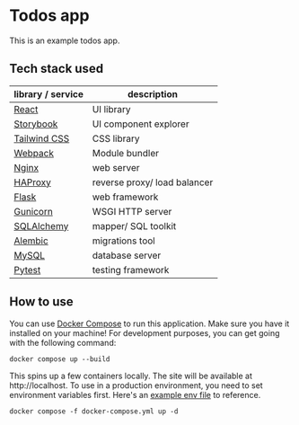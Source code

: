 # Todos app

This is an example todos app.

## Tech stack used

| library / service                                           | description                  |
| ----------------------------------------------------------- | ---------------------------- |
| [React](https://github.com/facebook/react)                  | UI library                   |
| [Storybook](https://github.com/storybookjs/storybook)       | UI component explorer        |
| [Tailwind CSS](https://github.com/tailwindlabs/tailwindcss) | CSS library                  |
| [Webpack](https://github.com/webpack/webpack)               | Module bundler               |
| [Nginx](https://github.com/nginx/nginx)                     | web server                   |
| [HAProxy](https://github.com/haproxy/haproxy)               | reverse proxy/ load balancer |
| [Flask](https://github.com/pallets/flask)                   | web framework                |
| [Gunicorn](https://github.com/benoitc/gunicorn)             | WSGI HTTP server             |
| [SQLAlchemy](https://github.com/sqlalchemy/sqlalchemy)      | mapper/ SQL toolkit          |
| [Alembic](https://github.com/sqlalchemy/alembic)            | migrations tool              |
| [MySQL](https://github.com/mysql/mysql-server)              | database server              |
| [Pytest](https://github.com/pytest-dev/pytest)              | testing framework            |

## How to use

You can use [Docker Compose](https://github.com/docker/compose) to run this application.
Make sure you have it installed on your machine! For development purposes, you can get
going with the following command:

```text
docker compose up --build
```

This spins up a few containers locally. The site will be available at
http://localhost. To use in a production environment, you need to set environment
variables first. Here's an [example env file](example.env) to reference.

```text
docker compose -f docker-compose.yml up -d
```
